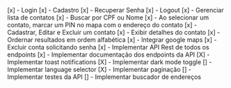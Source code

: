 [x] - Login
[x] - Cadastro
[x] - Recuperar Senha
[x] - Logout
[x] - Gerenciar lista de contatos
[x] - Buscar por CPF ou Nome
[x] - Ao selecionar um contato, marcar um PIN no mapa com o endereço do contato
[x] - Cadastrar, Editar e Excluir um contato
[x] - Exibir detalhes do contato
[x] - Ordernar resultados em ordem alfabética
[x] - Integrar google maps
[x] - Excluir conta solicitando senha
[x] - Implementar API Rest de todos os endpoints
[x] - Implementar documentação dos endpoints da API
[X] - Implementar toast notifications
[X] - Implementar dark mode toggle
[] - Implementar language selector
[X] - Implementar paginação
[] - Implementar testes da API
[] - Implementar buscador de endereços
